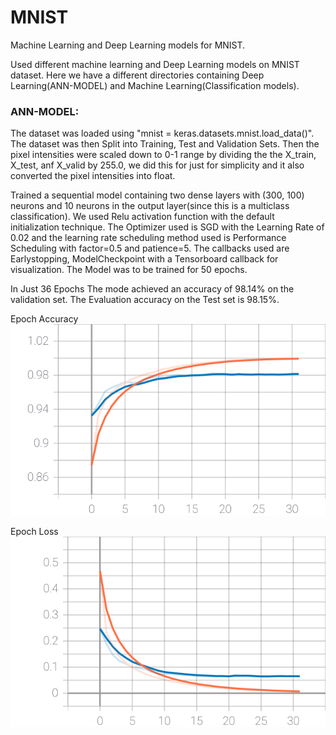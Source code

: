 <h1>MNIST</h1>
<p>Machine Learning and Deep Learning models for MNIST.</p>

<p>Used different machine learning and Deep Learning models on MNIST dataset. Here we have a different directories 
containing Deep Learning(ANN-MODEL) and Machine Learning(Classification models).</p>

<h3>ANN-MODEL:</h3>
<p>
The dataset was loaded using "mnist = keras.datasets.mnist.load_data()".
The dataset was then Split into Training, Test and Validation Sets. Then the pixel intensities were
scaled down to 0-1 range by dividing the the X_train, X_test, anf X_valid by 255.0, we did this for just for simplicity 
and it also converted the pixel intensities into float.
</p>
<p>
Trained a sequential model containing two dense layers with (300, 100) neurons and 10 neurons in the output layer(since 
this is a multiclass classification).
We used Relu activation function with the default initialization 
technique. The Optimizer used is SGD with the Learning Rate of 0.02 and the learning rate scheduling method used is 
Performance Scheduling with factor=0.5 and patience=5. The callbacks used are Earlystopping, ModelCheckpoint with a 
Tensorboard callback for visualization.
The Model was to be trained for 50 epochs. 
</p>
<p>In Just 36 Epochs The mode achieved an accuracy of 98.14% on the validation set.
The Evaluation accuracy on the Test set is 98.15%.
</p>
<p>
Epoch Accuracy
<img src="./ANN-MODEL/epoch_accuracy.svg">
</p>
<p>
Epoch Loss
<img src="./ANN-MODEL/epoch_loss.svg">
</p>
